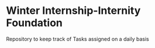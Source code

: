 # Winter Internship-Internity Foundation

Repository to keep track of Tasks assigned on a daily basis


